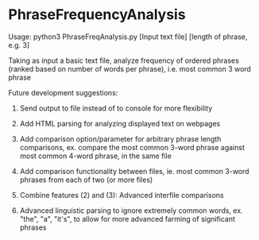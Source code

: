 # PhraseFrequencyAnalysis

Usage: python3 PhraseFreqAnalysis.py [Input text file] [length of phrase, e.g. 3]

Taking as input a basic text file, analyze frequency of ordered phrases (ranked based on number of words per phrase), i.e. most common 3 word phrase

Future development suggestions:

1) Send output to file instead of to console for more flexibility

2) Add HTML parsing for analyzing displayed text on webpages

3) Add comparison option/parameter for arbitrary phrase length comparisons, ex. compare the most common 3-word phrase against most common 4-word phrase, in the same file

4) Add comparison functionality between files, ie. most common 3-word phrases from each of two (or more files)

5) Combine features (2) and (3): Advanced interfile comparisons

6) Advanced linguistic parsing to ignore extremely common words, ex. "the", "a", "it's", to allow for more advanced farming of significant phrases
